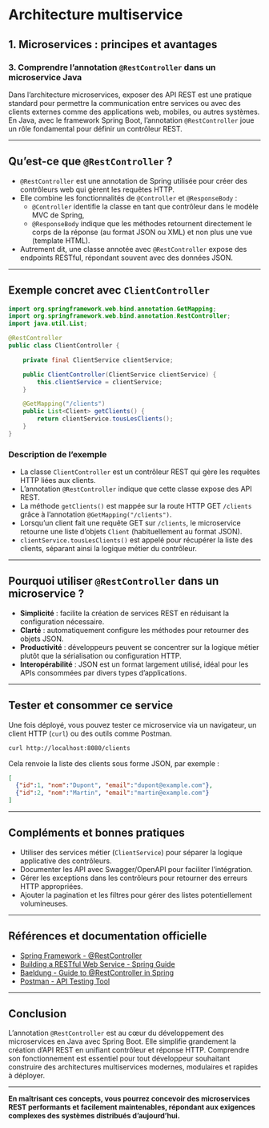 # Architecture multiservice

## 1. Microservices : principes et avantages

### 3. Comprendre l’annotation `@RestController` dans un microservice Java

Dans l’architecture microservices, exposer des API REST est une pratique standard pour permettre la communication entre services ou avec des clients externes comme des applications web, mobiles, ou autres systèmes. En Java, avec le framework Spring Boot, l’annotation `@RestController` joue un rôle fondamental pour définir un contrôleur REST.

---

## Qu’est-ce que `@RestController` ?

- `@RestController` est une annotation de Spring utilisée pour créer des contrôleurs web qui gèrent les requêtes HTTP.
- Elle combine les fonctionnalités de `@Controller` et `@ResponseBody` :  
  - `@Controller` identifie la classe en tant que contrôleur dans le modèle MVC de Spring,  
  - `@ResponseBody` indique que les méthodes retournent directement le corps de la réponse (au format JSON ou XML) et non plus une vue (template HTML).
- Autrement dit, une classe annotée avec `@RestController` expose des endpoints RESTful, répondant souvent avec des données JSON.

---

## Exemple concret avec `ClientController`

```java
import org.springframework.web.bind.annotation.GetMapping;
import org.springframework.web.bind.annotation.RestController;
import java.util.List;

@RestController
public class ClientController {

    private final ClientService clientService;

    public ClientController(ClientService clientService) {
        this.clientService = clientService;
    }

    @GetMapping("/clients")
    public List<Client> getClients() {
        return clientService.tousLesClients();
    }
}
```

### Description de l’exemple

- La classe `ClientController` est un contrôleur REST qui gère les requêtes HTTP liées aux clients.
- L’annotation `@RestController` indique que cette classe expose des API REST.
- La méthode `getClients()` est mappée sur la route HTTP GET `/clients` grâce à l’annotation `@GetMapping("/clients")`.
- Lorsqu’un client fait une requête GET sur `/clients`, le microservice retourne une liste d’objets `Client` (habituellement au format JSON).
- `clientService.tousLesClients()` est appelé pour récupérer la liste des clients, séparant ainsi la logique métier du contrôleur.

---

## Pourquoi utiliser `@RestController` dans un microservice ?

- **Simplicité** : facilite la création de services REST en réduisant la configuration nécessaire.
- **Clarté** : automatiquement configure les méthodes pour retourner des objets JSON.
- **Productivité** : développeurs peuvent se concentrer sur la logique métier plutôt que la sérialisation ou configuration HTTP.
- **Interopérabilité** : JSON est un format largement utilisé, idéal pour les APIs consommées par divers types d’applications.

---

## Tester et consommer ce service

Une fois déployé, vous pouvez tester ce microservice via un navigateur, un client HTTP (`curl`) ou des outils comme Postman.

```bash
curl http://localhost:8080/clients
```

Cela renvoie la liste des clients sous forme JSON, par exemple :

```json
[
  {"id":1, "nom":"Dupont", "email":"dupont@example.com"},
  {"id":2, "nom":"Martin", "email":"martin@example.com"}
]
```

---

## Compléments et bonnes pratiques

- Utiliser des services métier (`ClientService`) pour séparer la logique applicative des contrôleurs.
- Documenter les API avec Swagger/OpenAPI pour faciliter l’intégration.
- Gérer les exceptions dans les contrôleurs pour retourner des erreurs HTTP appropriées.
- Ajouter la pagination et les filtres pour gérer des listes potentiellement volumineuses.

---

## Références et documentation officielle

- [Spring Framework - @RestController](https://docs.spring.io/spring-framework/docs/current/javadoc-api/org/springframework/web/bind/annotation/RestController.html)  
- [Building a RESTful Web Service - Spring Guide](https://spring.io/guides/gs/rest-service/)  
- [Baeldung - Guide to @RestController in Spring](https://www.baeldung.com/spring-rest-controller)  
- [Postman - API Testing Tool](https://www.postman.com/)

---

## Conclusion

L’annotation `@RestController` est au cœur du développement des microservices en Java avec Spring Boot. Elle simplifie grandement la création d’API REST en unifiant contrôleur et réponse HTTP. Comprendre son fonctionnement est essentiel pour tout développeur souhaitant construire des architectures multiservices modernes, modulaires et rapides à déployer.

---

**En maîtrisant ces concepts, vous pourrez concevoir des microservices REST performants et facilement maintenables, répondant aux exigences complexes des systèmes distribués d’aujourd’hui.**